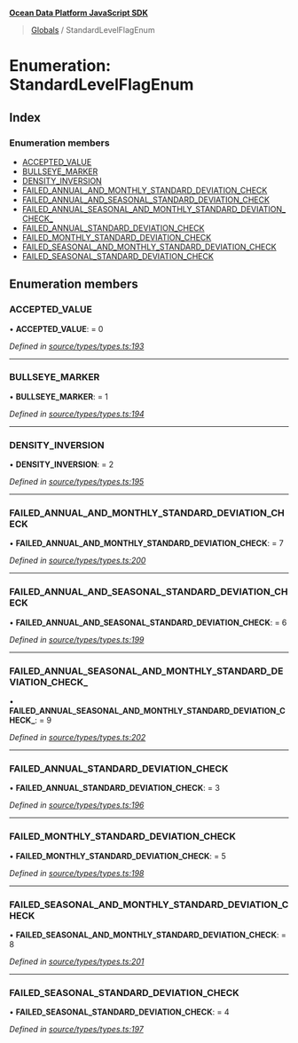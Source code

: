 **[Ocean Data Platform JavaScript SDK](../README.md)**

> [Globals](../README.md) / StandardLevelFlagEnum

# Enumeration: StandardLevelFlagEnum

## Index

### Enumeration members

* [ACCEPTED\_VALUE](standardlevelflagenum.md#accepted_value)
* [BULLSEYE\_MARKER](standardlevelflagenum.md#bullseye_marker)
* [DENSITY\_INVERSION](standardlevelflagenum.md#density_inversion)
* [FAILED\_ANNUAL\_AND\_MONTHLY\_STANDARD\_DEVIATION\_CHECK](standardlevelflagenum.md#failed_annual_and_monthly_standard_deviation_check)
* [FAILED\_ANNUAL\_AND\_SEASONAL\_STANDARD\_DEVIATION\_CHECK](standardlevelflagenum.md#failed_annual_and_seasonal_standard_deviation_check)
* [FAILED\_ANNUAL\_SEASONAL\_AND\_MONTHLY\_STANDARD\_DEVIATION\_CHECK\_](standardlevelflagenum.md#failed_annual_seasonal_and_monthly_standard_deviation_check_)
* [FAILED\_ANNUAL\_STANDARD\_DEVIATION\_CHECK](standardlevelflagenum.md#failed_annual_standard_deviation_check)
* [FAILED\_MONTHLY\_STANDARD\_DEVIATION\_CHECK](standardlevelflagenum.md#failed_monthly_standard_deviation_check)
* [FAILED\_SEASONAL\_AND\_MONTHLY\_STANDARD\_DEVIATION\_CHECK](standardlevelflagenum.md#failed_seasonal_and_monthly_standard_deviation_check)
* [FAILED\_SEASONAL\_STANDARD\_DEVIATION\_CHECK](standardlevelflagenum.md#failed_seasonal_standard_deviation_check)

## Enumeration members

### ACCEPTED\_VALUE

•  **ACCEPTED\_VALUE**:  = 0

*Defined in [source/types/types.ts:193](https://github.com/C4IROcean/odp-sdk-js/blob/c6020fb/source/types/types.ts#L193)*

___

### BULLSEYE\_MARKER

•  **BULLSEYE\_MARKER**:  = 1

*Defined in [source/types/types.ts:194](https://github.com/C4IROcean/odp-sdk-js/blob/c6020fb/source/types/types.ts#L194)*

___

### DENSITY\_INVERSION

•  **DENSITY\_INVERSION**:  = 2

*Defined in [source/types/types.ts:195](https://github.com/C4IROcean/odp-sdk-js/blob/c6020fb/source/types/types.ts#L195)*

___

### FAILED\_ANNUAL\_AND\_MONTHLY\_STANDARD\_DEVIATION\_CHECK

•  **FAILED\_ANNUAL\_AND\_MONTHLY\_STANDARD\_DEVIATION\_CHECK**:  = 7

*Defined in [source/types/types.ts:200](https://github.com/C4IROcean/odp-sdk-js/blob/c6020fb/source/types/types.ts#L200)*

___

### FAILED\_ANNUAL\_AND\_SEASONAL\_STANDARD\_DEVIATION\_CHECK

•  **FAILED\_ANNUAL\_AND\_SEASONAL\_STANDARD\_DEVIATION\_CHECK**:  = 6

*Defined in [source/types/types.ts:199](https://github.com/C4IROcean/odp-sdk-js/blob/c6020fb/source/types/types.ts#L199)*

___

### FAILED\_ANNUAL\_SEASONAL\_AND\_MONTHLY\_STANDARD\_DEVIATION\_CHECK\_

•  **FAILED\_ANNUAL\_SEASONAL\_AND\_MONTHLY\_STANDARD\_DEVIATION\_CHECK\_**:  = 9

*Defined in [source/types/types.ts:202](https://github.com/C4IROcean/odp-sdk-js/blob/c6020fb/source/types/types.ts#L202)*

___

### FAILED\_ANNUAL\_STANDARD\_DEVIATION\_CHECK

•  **FAILED\_ANNUAL\_STANDARD\_DEVIATION\_CHECK**:  = 3

*Defined in [source/types/types.ts:196](https://github.com/C4IROcean/odp-sdk-js/blob/c6020fb/source/types/types.ts#L196)*

___

### FAILED\_MONTHLY\_STANDARD\_DEVIATION\_CHECK

•  **FAILED\_MONTHLY\_STANDARD\_DEVIATION\_CHECK**:  = 5

*Defined in [source/types/types.ts:198](https://github.com/C4IROcean/odp-sdk-js/blob/c6020fb/source/types/types.ts#L198)*

___

### FAILED\_SEASONAL\_AND\_MONTHLY\_STANDARD\_DEVIATION\_CHECK

•  **FAILED\_SEASONAL\_AND\_MONTHLY\_STANDARD\_DEVIATION\_CHECK**:  = 8

*Defined in [source/types/types.ts:201](https://github.com/C4IROcean/odp-sdk-js/blob/c6020fb/source/types/types.ts#L201)*

___

### FAILED\_SEASONAL\_STANDARD\_DEVIATION\_CHECK

•  **FAILED\_SEASONAL\_STANDARD\_DEVIATION\_CHECK**:  = 4

*Defined in [source/types/types.ts:197](https://github.com/C4IROcean/odp-sdk-js/blob/c6020fb/source/types/types.ts#L197)*
